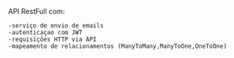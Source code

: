 API RestFull com:

    -serviço de envio de emails
    -autenticaçao com JWT
    -requisições HTTP via API
    -mapeamento de relacionamentos (ManyToMany,ManyToOne,OneToOne)
